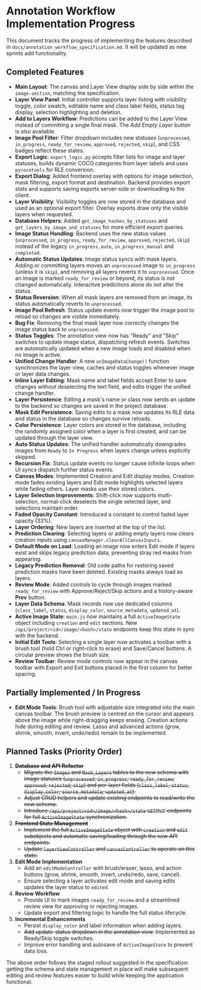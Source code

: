 # Annotation Workflow Implementation Progress

This document tracks the progress of implementing the features described in
`docs/annotation_workflow_specification.md`.
It will be updated as new sprints add functionality.

## Completed Features

- **Main Layout**: The canvas and Layer View display side by side within the
  `image-section`, matching the specification.
- **Layer View Panel**: Initial controller supports layer listing with
  visibility toggle, color swatch, editable name and class label fields, status
  tag display, selection highlighting and deletion.
- **Add to Layers Workflow**: Predictions can be added to the Layer View instead
  of committing a single final mask. The _Add Empty Layer_ button is also
  available.
- **Image Pool Filter**: Filter dropdown includes new statuses
  (`unprocessed`, `in_progress`, `ready_for_review`, `approved`, `rejected`,
  `skip`), and CSS badges reflect these states.
- **Export Logic**: `export_logic.py` accepts filter lists for image and layer
  statuses, builds dynamic COCO categories from layer labels and uses
  `pycocotools` for RLE conversion.
- **Export Dialog**: Added frontend overlay with options for image selection,
  mask filtering, export format and destination. Backend provides export stats
  and supports saving exports server-side or downloading to the client.
- **Layer Visibility**: Visibility toggles are now stored in the database and
  used as an optional export filter. Overlay exports draw only the visible
  layers when requested.
- **Database Helpers**: Added `get_image_hashes_by_statuses` and
  `get_layers_by_image_and_statuses` for more efficient export queries.
- **Image Status Handling**: Backend uses the new status values
  (`unprocessed`, `in_progress`, `ready_for_review`, `approved`, `rejected`, `skip`)
  instead of the legacy `in_progress_auto`, `in_progress_manual` and `completed`.
- **Automatic Status Updates**: Image status syncs with mask layers. Adding or
  committing layers moves an `unprocessed` image to `in_progress` (unless it is `skip`), and removing all layers reverts it to `unprocessed`. Once an image is marked `ready_for_review` or beyond, its status is not changed automatically. Interactive predictions alone do not alter the status.
- **Status Reversion**: When all mask layers are removed from an image, its status automatically
  reverts to `unprocessed`.
- **Image Pool Refresh**: Status update events now trigger the image pool to reload so changes are visible immediately.
- **Bug Fix**: Removing the final mask layer now correctly changes the image status back to `unprocessed`.
- **Status Toggles**: The annotation view now has "Ready" and "Skip" switches to update image status, dispatching refresh events. Switches are automatically updated when a new image loads and disabled when no image is active.
- **Unified Change Handler**: A new `onImageDataChange()` function synchronizes the layer view, caches and status toggles whenever image or layer data changes.
- **Inline Layer Editing**: Mask name and label fields accept Enter to save changes without deselecting the text field, and edits trigger the unified change handler.
- **Layer Persistence**: Editing a mask's name or class now sends an update to the backend so changes are saved in the project database.
- **Mask Edit Persistence**: Saving edits to a mask now updates its RLE data and status in the database so changes survive reloads.
- **Color Persistence**: Layer colors are stored in the database, including the randomly assigned color when a layer is first created, and can be updated through the layer view.
- **Auto Status Updates**: The unified handler automatically downgrades images from `Ready` to `In Progress` when layers change unless explicitly skipped.
- **Recursion Fix**: Status update events no longer cause infinite loops when UI syncs dispatch further status events.
- **Canvas Modes**: Implemented Creation and Edit display modes. Creation mode fades existing layers and Edit mode highlights selected layers while fading others. Layer masks use their stored colors.
- **Layer Selection Improvements**: Shift-click now supports multi-selection, normal-click deselects the single selected layer, and selections maintain order.
- **Faded Opacity Constant**: Introduced a constant to control faded layer opacity (33%).
- **Layer Ordering**: New layers are inserted at the top of the list.
- **Prediction Clearing**: Selecting layers or adding empty layers now clears creation inputs using `canvasManager.clearAllCanvasInputs`.
- **Default Mode on Load**: Loading an image now enters Edit mode if layers exist and skips legacy prediction data, preventing stray red masks from appearing.
- **Legacy Prediction Removal**: Old code paths for restoring saved prediction masks have been deleted. Existing masks always load as layers.
- **Review Mode**: Added controls to cycle through images marked `ready_for_review` with Approve/Reject/Skip actions and a history-aware **Prev** button.
- **Layer Data Schema**: Mask records now use dedicated columns (`class_label`, `status`, `display_color`, `source_metadata`, `updated_at`).
- **Active Image State**: `main.js` now maintains a full `ActiveImageState` object including `creation` and `edit` sections. New `/api/project/<id>/image/<hash>/state` endpoints keep this state in sync with the backend.
- **Initial Edit Tools**: Selecting a single layer now activates a toolbar with
  a brush tool (hold Ctrl or right-click to erase) and Save/Cancel buttons. A
  circular preview shows the brush size.
- **Review Toolbar**: Review mode controls now appear in the canvas toolbar
  with Export and Exit buttons placed in the first column for better spacing.

## Partially Implemented / In Progress

- **Edit Mode Tools**: Brush tool with adjustable size integrated into the main
  canvas toolbar. The brush preview is centred on the cursor and appears above
  the image while right-dragging keeps erasing. Creation actions hide during
  editing and review. Lasso and advanced actions (grow, shrink, smooth,
  invert, undo/redo) remain to be implemented.

## Planned Tasks (Priority Order)

1. ~~**Database and API Refactor**~~
   - ~~Migrate the `Images` and `Mask_Layers` tables to the new schema with image
     statuses (`unprocessed`, `in_progress`, `ready_for_review`, `approved`,
     `rejected`, `skip`) and per-layer fields (`class_label`, `status`,
     `display_color`, `source_metadata`, `updated_at`).~~
   - ~~Adjust CRUD helpers and update existing endpoints to read/write the new
     schema.~~
   - ~~Introduce `/api/project/<id>/image/<hash>/state` `GET`/`PUT` endpoints for
     full `ActiveImageState` synchronization.~~
2. ~~**Frontend State Management**~~
   - ~~Implement the full `ActiveImageState` object with `creation` and `edit`
     subobjects and automatic saving/loading through the new API endpoints.~~
   - ~~Update `layerViewController` and `canvasController` to operate on this state.~~
3. **Edit Mode Implementation**
   - Add an `editModeController` with brush/eraser, lasso, and action buttons
     (grow, shrink, smooth, invert, undo/redo, save, cancel).
   - Ensure selecting a layer activates edit mode and saving edits updates the
     layer status to `edited`.
4. **Review Workflow**
   - Provide UI to mark images `ready_for_review` and a streamlined review view
     for approving or rejecting images.
   - Update export and filtering logic to handle the full status lifecycle.
5. **Incremental Enhancements**
   - Persist `display_color` and label information when adding layers.
   - ~~Add update-status dropdown in the annotation view.~~ Implemented as Ready/Skip toggle switches.
   - Improve error handling and autosave of `ActiveImageState` to prevent data
     loss.

The above order follows the staged rollout suggested in the specification:
getting the schema and state management in place will make subsequent editing and
review features easier to build while keeping the application functional.
